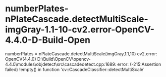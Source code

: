 # numberPlates-nPlateCascade.detectMultiScale-imgGray-1.1-10-cv2.error-OpenCV-4.4.0-D-Build-Open
numberPlates = nPlateCascade.detectMultiScale(imgGray,1.1,10) cv2.error: OpenCV(4.4.0) D:\Build\OpenCV\opencv-4.4.0\modules\objdetect\src\cascadedetect.cpp:1689: error: (-215:Assertion failed) !empty() in function 'cv::CascadeClassifier::detectMultiScale'

